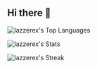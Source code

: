 ## Hi there 👋
![lazzerex's Top Languages](https://github-readme-stats.vercel.app/api/top-langs/?username=lazzerex&theme=dracula&show_icons=true&hide_border=true&layout=compact&langs_count=10)

![lazzerex's Stats](https://github-readme-stats.vercel.app/api?username=lazzerex&theme=dracula&show_icons=true&hide_border=true&count_private=true)

![lazzerex's Streak](https://github-readme-streak-stats.herokuapp.com/?user=lazzerex&theme=dracula&hide_border=true)




